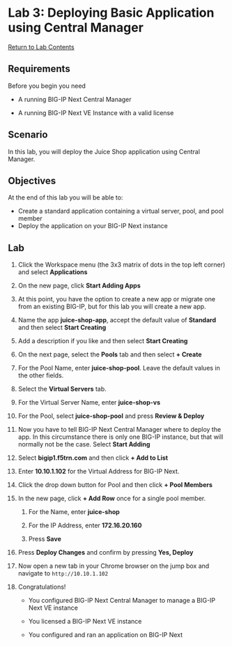 # Lab 3: Deploying Basic Application using Central Manager

[Return to Lab Contents](#lab-contents)

## Requirements

Before you begin you need

- A running BIG-IP Next Central Manager

- A running BIG-IP Next VE Instance with a valid license

## Scenario

In this lab, you will deploy the Juice Shop application using Central Manager. 

## Objectives

At the end of this lab you will be able to:

- Create a standard application containing a virtual server, pool, and pool member
- Deploy the application on your BIG-IP Next instance

## Lab

1. Click the Workspace menu (the 3x3 matrix of dots in the top left corner) and select **Applications**

1. On the new page, click **Start Adding Apps**

1. At this point, you have the option to create a new app or migrate one from an existing BIG-IP, but for this lab you will create a new app.

1. Name the app **juice-shop-app**, accept the default value of **Standard** and then select **Start Creating**

1. Add a description if you like and then select **Start Creating**

1. On the next page, select the **Pools** tab and then select **+ Create**

1. For the Pool Name, enter **juice-shop-pool**. Leave the default values in the other fields.

1. Select the **Virtual Servers** tab.

1. For the Virtual Server Name, enter **juice-shop-vs**

1. For the Pool, select **juice-shop-pool** and press **Review & Deploy**

1. Now you have to tell BIG-IP Next Central Manager where to deploy the app. In this circumstance there is only one BIG-IP instance, but that will normally not be the case.  Select **Start Adding**

1. Select **bigip1.f5trn.com** and then click **+ Add to List**

1. Enter **10.10.1.102** for the Virtual Address for BIG-IP Next.

1. Click the drop down button for Pool and then click **+ Pool Members**

1. In the new page, click **+ Add Row** once for a single pool member.

    1. For the Name, enter **juice-shop**

    1. For the IP Address, enter **172.16.20.160**

    1. Press **Save**

1. Press **Deploy Changes** and confirm by pressing **Yes, Deploy**

1. Now open a new tab in your Chrome browser on the jump box and navigate to `http://10.10.1.102`

1. Congratulations!

    - You configured BIG-IP Next Central Manager to manage a BIG-IP Next VE instance

    - You licensed a BIG-IP Next VE instance

    - You configured and ran an application on BIG-IP Next

